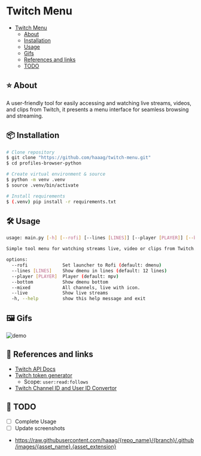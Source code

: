 # Twitch Menu

<!--toc:start-->
- [Twitch Menu](#twitch-menu)
  - [About](#about)
  - [Installation](#📦-installation)
  - [Usage](#🛠️-usage)
  - [Gifs](#🖼️-gifs)
  - [References and links](#🔗-references-and-links)
  - [TODO](#todo)
<!--toc:end-->

## ⭐ About

A user-friendly tool for easily accessing and watching live streams, videos, and clips from Twitch, it presents a menu interface for seamless browsing and streaming.

## 📦 Installation

```bash
# Clone repository
$ git clone "https://github.com/haaag/twitch-menu.git"
$ cd profiles-browser-python

# Create virtual environment & source
$ python -m venv .venv
$ source .venv/bin/activate

# Install requirements
$ (.venv) pip install -r requirements.txt
```

## 🛠️ Usage

```bash
usage: main.py [-h] [--rofi] [--lines [LINES]] [--player [PLAYER]] [--bottom] [--mixed] [--live] [--test]

Simple tool menu for watching streams live, video or clips from Twitch.

options:
  --rofi             Set launcher to Rofi (default: dmenu)
  --lines [LINES]    Show dmenu in lines (default: 12 lines)
  --player [PLAYER]  Player (default: mpv)
  --bottom           Show dmenu bottom
  --mixed            All channels, live with icon.
  --live             Show live streams
  -h, --help         show this help message and exit
```

## 🖼️ Gifs

![demo](https://github.com/haaag/twitch-menu/raw/main/.github/images/rofi-live.gif)

## 🔗 References and links

- [Twitch API Docs](https://dev.twitch.tv/docs/api/reference)
- [Twitch token generator](https://twitchtokengenerator.com/)
  - Scope: `user:read:follows`
- [Twitch Channel ID and User ID Convertor](https://www.streamweasels.com/tools/convert-twitch-username-to-user-id/)

## 🧰 TODO

- [ ] Complete Usage
- [ ] Update screenshots
- https://raw.githubusercontent.com/haaag/{repo_name}/{branch}/.github/images/{asset_name}.{asset_extension}
